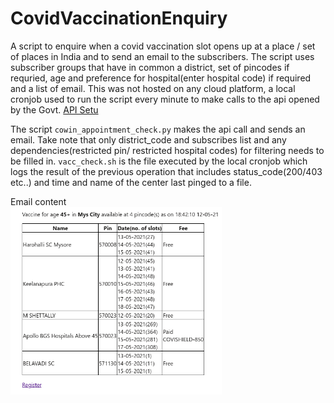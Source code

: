 # CovidVaccinationEnquiry
A script to enquire when a covid vaccination slot opens up at a place / set of places in India and to send an email to the subscribers.
The script uses subscriber groups that have in common a district, set of pincodes if requried, age and preference for hospital(enter hospital code) if required and a list of email.
This was not hosted on any cloud platform, a local cronjob used to run the script every minute to make calls to the api opened by the Govt. [API Setu](https://apisetu.gov.in/public/marketplace/api/cowin)

The script <code>cowin_appointment_check.py</code> makes the api call and sends an email. 
Take note that only district_code and subscribes list and any dependencies(restricted pin/ restricted hospital codes) for filtering needs to be filled in.
<code>vacc_check.sh</code> is the file executed by the local cronjob which logs the result of the previous operation that includes status_code(200/403 etc..) and time and name of the center last pinged to a file.

Email content\
<img src="./covid_vacc_email.png" height=300px>
